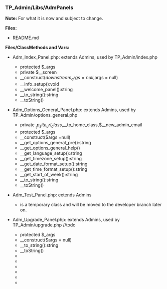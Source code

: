 ### TP_Admin/Libs/AdmPanels

**Note:** For what it is now and subject to change. 

**Files:** 
- README.md

**Files/ClassMethods and Vars:** 

- Adm_Index_Panel.php: extends Admins, used by TP_Admin/index.php 	
	* protected $_args 
	* private $__screen 
	* __construct($downstream_args = null ,$args = null) 
	* __info_setup():void 
	* __welcome_panel():string 
	* __to_string():string 
	* __toString() 

- Adm_Options_General_Panel.php: extends Admins, used by TP_Admin/options_general.php 	
	* private $__tp_site_url_class,$__tp_home_class,$__new_admin_email 
	* protected $_args 
	* __construct($args =null) 
	* __get_options_general_pre():string 
	* __get_options_general_help() 
	* __get_language_setup():string 
	* __get_timezone_setup():string 
	* __get_date_format_setup():string 
	* __get_time_format_setup():string 
	* __get_start_of_week():string 
	* __to_string():string 
	* __toString() 

- Adm_Test_Panel.php: extends Admins 	
	* is a temporary class and will be moved to the developer branch later on. 

- Adm_Upgrade_Panel.php: extends Admins, used by TP_Admin/upgrade.php //todo	
	* protected $_args 
	* __construct($args = null) 
	* __to_string():string 
	* __toString() 
	*  
	*  
	*  
	*  
	*  
	*  
